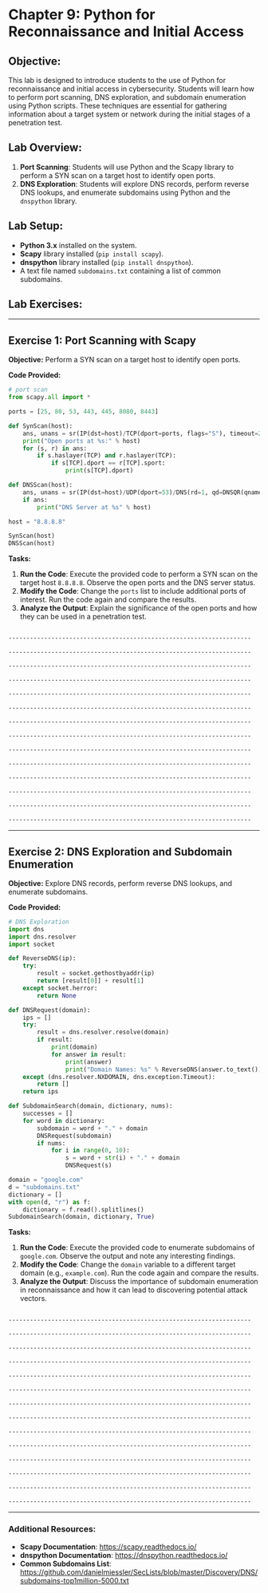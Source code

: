 # Chapter 9: **Python for Reconnaissance and Initial Access**

## **Objective:**

This lab is designed to introduce students to the use of Python for reconnaissance and initial access in cybersecurity. Students will learn how to perform port scanning, DNS exploration, and subdomain enumeration using Python scripts. These techniques are essential for gathering information about a target system or network during the initial stages of a penetration test.

## **Lab Overview:**

1. **Port Scanning**: Students will use Python and the Scapy library to perform a SYN scan on a target host to identify open ports.
2. **DNS Exploration**: Students will explore DNS records, perform reverse DNS lookups, and enumerate subdomains using Python and the `dnspython` library.

## **Lab Setup:**

- **Python 3.x** installed on the system.
- **Scapy** library installed (`pip install scapy`).
- **dnspython** library installed (`pip install dnspython`).
- A text file named `subdomains.txt` containing a list of common subdomains.

## **Lab Exercises:**

---

## **Exercise 1: Port Scanning with Scapy**

**Objective:** Perform a SYN scan on a target host to identify open ports.

**Code Provided:**

```python
# port scan
from scapy.all import *

ports = [25, 80, 53, 443, 445, 8080, 8443]

def SynScan(host):
    ans, unans = sr(IP(dst=host)/TCP(dport=ports, flags="S"), timeout=2, verbose=0)
    print("Open ports at %s:" % host)
    for (s, r) in ans:
        if s.haslayer(TCP) and r.haslayer(TCP):
            if s[TCP].dport == r[TCP].sport:
                print(s[TCP].dport)

def DNSScan(host):
    ans, unans = sr(IP(dst=host)/UDP(dport=53)/DNS(rd=1, qd=DNSQR(qname="google.com")), timeout=2, verbose=0)
    if ans:
        print("DNS Server at %s" % host)

host = "8.8.8.8"

SynScan(host)
DNSScan(host)
```

**Tasks:**

1. **Run the Code**: Execute the provided code to perform a SYN scan on the target host `8.8.8.8`. Observe the open ports and the DNS server status.
2. **Modify the Code**: Change the `ports` list to include additional ports of interest. Run the code again and compare the results.
3. **Analyze the Output**: Explain the significance of the open ports and how they can be used in a penetration test.

```

--------------------------------------------------------------------

--------------------------------------------------------------------

--------------------------------------------------------------------

--------------------------------------------------------------------

--------------------------------------------------------------------

--------------------------------------------------------------------

--------------------------------------------------------------------

--------------------------------------------------------------------

--------------------------------------------------------------------

--------------------------------------------------------------------

--------------------------------------------------------------------

--------------------------------------------------------------------

--------------------------------------------------------------------

--------------------------------------------------------------------
```

---

## **Exercise 2: DNS Exploration and Subdomain Enumeration**

**Objective:** Explore DNS records, perform reverse DNS lookups, and enumerate subdomains.

**Code Provided:**

```python
# DNS Exploration
import dns
import dns.resolver
import socket

def ReverseDNS(ip):
    try:
        result = socket.gethostbyaddr(ip)
        return [result[0]] + result[1]
    except socket.herror:
        return None

def DNSRequest(domain):
    ips = []
    try:
        result = dns.resolver.resolve(domain)
        if result:
            print(domain)
            for answer in result:
                print(answer)
                print("Domain Names: %s" % ReverseDNS(answer.to_text()))
    except (dns.resolver.NXDOMAIN, dns.exception.Timeout):
        return []
    return ips

def SubdomainSearch(domain, dictionary, nums):
    successes = []
    for word in dictionary:
        subdomain = word + "." + domain
        DNSRequest(subdomain)
        if nums:
            for i in range(0, 10):
                s = word + str(i) + "." + domain
                DNSRequest(s)

domain = "google.com"
d = "subdomains.txt"
dictionary = []
with open(d, "r") as f:
    dictionary = f.read().splitlines()
SubdomainSearch(domain, dictionary, True)
```

**Tasks:**

1. **Run the Code**: Execute the provided code to enumerate subdomains of `google.com`. Observe the output and note any interesting findings.
2. **Modify the Code**: Change the `domain` variable to a different target domain (e.g., `example.com`). Run the code again and compare the results.
3. **Analyze the Output**: Discuss the importance of subdomain enumeration in reconnaissance and how it can lead to discovering potential attack vectors.

```

--------------------------------------------------------------------

--------------------------------------------------------------------

--------------------------------------------------------------------

--------------------------------------------------------------------

--------------------------------------------------------------------

--------------------------------------------------------------------

--------------------------------------------------------------------

--------------------------------------------------------------------

--------------------------------------------------------------------

--------------------------------------------------------------------

--------------------------------------------------------------------

--------------------------------------------------------------------

--------------------------------------------------------------------

--------------------------------------------------------------------
```

---

### **Additional Resources:**

- **Scapy Documentation**: https://scapy.readthedocs.io/
- **dnspython Documentation**: https://dnspython.readthedocs.io/
- **Common Subdomains List**: https://github.com/danielmiessler/SecLists/blob/master/Discovery/DNS/subdomains-top1million-5000.txt
